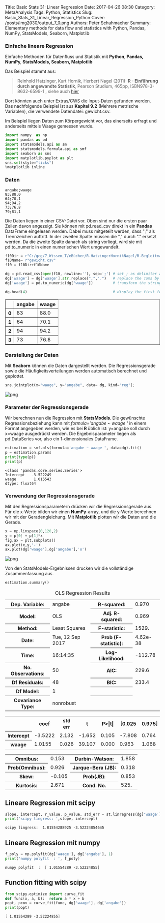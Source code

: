 Title: Basic Stats 31: Linear Regression
Date: 2017-04-26 08:30
Category: MetaAnalysis
Tags: Python, Statistics
Slug: Basic_Stats_31_Linear_Regression_Python
Cover: /posts/img2030/output_7_0.png
Authors: Peter Schuhmacher
Summary: Elementary methods for data flow and statistics with Python, Pandas, NumPy, StatsModels, Seaborn, Matplotlib

###  Einfache lineare Regression

Einfache Methoden für Datenfluss und Statistik mit **Python, Pandas, NumPy, StatsModels, Seaborn, Matplotlib**

Das Beispiel stammt aus:

>Reinhold Hatzinger, Kurt Hornik, Herbert Nagel (2011): **R - Einführung durch angewandte Statistik**, Pearson Studium, 465pp, ISBN978-3-8632-6599-1 , siehe auch [hier](https://www.pearson-studium.de/r.html)

Dort könnten auch unter Extras/CWS die Input-Daten gefunden werden. Das nachfolgende Beispiel ist aus **Kapitel 9.2** (Mehrere metrische Variablen), die verwendete Datendatei: gewicht.csv.

Im Beispiel liegen Daten zum Körpergewicht vor, das einerseits erfragt und anderseits mittels Waage gemessen wurde.


```python
import numpy  as np
import pandas as pd
import statsmodels.api as sm
import statsmodels.formula.api as smf
import seaborn as sns
import matplotlib.pyplot as plt
sns.set(style="ticks")
%matplotlib inline
```

### Daten
    angabe;waage
    83;88,0
    64;70,1
    94;94,2
    73;76,8
    79;81,1

Die Daten liegen in einer CSV-Datei vor. Oben sind nur die ersten paar Zeilen davon angezeigt. Sie können mit pd.read_csv direkt in ein **Pandas** DataFrame eingelesen werden. Dabei muss mitgeteilt werden, dass ";" als Trennzeichen auftritt. In der zweiten Spalte müssen die "," durch "." ersetzt werden. Da die zweite Spalte danach als string vorliegt, wird sie mit pd.to_numeric in einen numerischen Wert umgewandelt.


```python
f10Dir = r"C:/gcg/7_Wissen_T/eBücher/R-HatzingerHornikNagel/R-Begleitmaterial/Daten\\"
f10Name= r"gewicht.csv"
f10 = f10Dir+f10Name

dg = pd.read_csv(open(f10, newline=''), sep=';') # set ; as delimiter and import the data as pd.DataFrame
dg['waage'] = dg['waage'].str.replace(",",".")   # replace the coma by a point
dg['waage'] = pd.to_numeric(dg['waage'])         # transform the string into numerical value

dg.head(4)                                       # display the first few lines of the DataFrame
```




<div>
<style>
    .dataframe thead tr:only-child th {
        text-align: right;
    }

    .dataframe thead th {
        text-align: left;
    }

    .dataframe tbody tr th {
        vertical-align: top;
    }
</style>
<table border="1" class="dataframe">
  <thead>
    <tr style="text-align: right;">
      <th></th>
      <th>angabe</th>
      <th>waage</th>
    </tr>
  </thead>
  <tbody>
    <tr>
      <th>0</th>
      <td>83</td>
      <td>88.0</td>
    </tr>
    <tr>
      <th>1</th>
      <td>64</td>
      <td>70.1</td>
    </tr>
    <tr>
      <th>2</th>
      <td>94</td>
      <td>94.2</td>
    </tr>
    <tr>
      <th>3</th>
      <td>73</td>
      <td>76.8</td>
    </tr>
  </tbody>
</table>
</div>



### Darstellung der Daten
Mit **Seaborn** können die Daten dargestellt werden. Die Regressionsgerade sowie die Häufigkeitsverteilungen werden automatisch berechnet und geplottet.


```python
sns.jointplot(x="waage", y="angabe", data= dg, kind="reg");
```


![png]({attach}img2030/output_7_0.png)


### Parameter der Regressionsgerade
Wir berechnen nun die Regression mit **StatsModels**. Die gewünschte Regressionsbeziehung kann mit *formula='angabe ~ waage '* in einem Format angegeben werden, wie es bei **R** üblich ist: y=angabe soll durch x=waage ausgedrückt werden. Die Ergebnisparameter liegen als pd.DataSeries vor, also ein 1-dimensionales DataFrame.


```python
estimation = smf.ols(formula='angabe ~ waage ', data=dg).fit()
p = estimation.params
print(type(p))
print(p)
```

    <class 'pandas.core.series.Series'>
    Intercept   -3.522249
    waage        1.015543
    dtype: float64
    

### Verwendung der Regressionsgerade
Mit den Regressionsparametern drücken wir die Regressionsgerade aus. Für die x-Werte bilden wir einen **NumPy**-array, und die y-Werte berechnen wir mit der Geradengleichung. Mit **Matplotlib** plotten wir die Daten und die Gerade.


```python
x = np.linspace(0,120,2)
y = p[0] + p[1]*x
fig,ax = plt.subplots()
ax.plot(x,y,'-')
ax.plot(dg['waage'],dg['angabe'],'o')
```





![png]({attach}img2030/output_11_1.png)


Von den StatsModels-Ergebnissen drucken wir die vollständige Zusammenfassung aus.


```python
estimation.summary()
```




<table class="simpletable">
<caption>OLS Regression Results</caption>
<tr>
  <th>Dep. Variable:</th>         <td>angabe</td>      <th>  R-squared:         </th> <td>   0.970</td>
</tr>
<tr>
  <th>Model:</th>                   <td>OLS</td>       <th>  Adj. R-squared:    </th> <td>   0.969</td>
</tr>
<tr>
  <th>Method:</th>             <td>Least Squares</td>  <th>  F-statistic:       </th> <td>   1529.</td>
</tr>
<tr>
  <th>Date:</th>             <td>Tue, 12 Sep 2017</td> <th>  Prob (F-statistic):</th> <td>4.62e-38</td>
</tr>
<tr>
  <th>Time:</th>                 <td>16:14:35</td>     <th>  Log-Likelihood:    </th> <td> -112.78</td>
</tr>
<tr>
  <th>No. Observations:</th>      <td>    50</td>      <th>  AIC:               </th> <td>   229.6</td>
</tr>
<tr>
  <th>Df Residuals:</th>          <td>    48</td>      <th>  BIC:               </th> <td>   233.4</td>
</tr>
<tr>
  <th>Df Model:</th>              <td>     1</td>      <th>                     </th>     <td> </td>   
</tr>
<tr>
  <th>Covariance Type:</th>      <td>nonrobust</td>    <th>                     </th>     <td> </td>   
</tr>
</table>
<table class="simpletable">
<tr>
      <td></td>         <th>coef</th>     <th>std err</th>      <th>t</th>      <th>P>|t|</th>  <th>[0.025</th>    <th>0.975]</th>  
</tr>
<tr>
  <th>Intercept</th> <td>   -3.5222</td> <td>    2.132</td> <td>   -1.652</td> <td> 0.105</td> <td>   -7.808</td> <td>    0.764</td>
</tr>
<tr>
  <th>waage</th>     <td>    1.0155</td> <td>    0.026</td> <td>   39.107</td> <td> 0.000</td> <td>    0.963</td> <td>    1.068</td>
</tr>
</table>
<table class="simpletable">
<tr>
  <th>Omnibus:</th>       <td> 0.153</td> <th>  Durbin-Watson:     </th> <td>   1.858</td>
</tr>
<tr>
  <th>Prob(Omnibus):</th> <td> 0.926</td> <th>  Jarque-Bera (JB):  </th> <td>   0.318</td>
</tr>
<tr>
  <th>Skew:</th>          <td>-0.105</td> <th>  Prob(JB):          </th> <td>   0.853</td>
</tr>
<tr>
  <th>Kurtosis:</th>      <td> 2.671</td> <th>  Cond. No.          </th> <td>    525.</td>
</tr>
</table>



## Lineare Regression mit scipy


```python
slope, intercept, r_value, p_value, std_err = st.linregress(dg['waage'], dg['angabe'])
print('scipy lingress: ',slope, intercept)
```

    scipy lingress:  1.01554288925 -3.52224854645
    

## Lineare Regression mit numpy


```python
f_poly = np.polyfit(dg['waage'], dg['angabe'], 1)
print('numpy polyfit  : ', f_poly)
```

    numpy polyfit  :  [ 1.01554289 -3.52224855]
    

## Function fitting with scipy


```python
from scipy.optimize import curve_fit
def func(x, a, b):  return a * x + b
popt, pcov = curve_fit(func, dg['waage'], dg['angabe'])
print(popt)
```

    [ 1.01554289 -3.52224855]
    


```python

``````
